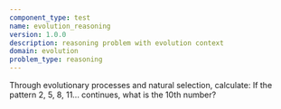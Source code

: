 ```yaml
---
component_type: test
name: evolution_reasoning
version: 1.0.0
description: reasoning problem with evolution context
domain: evolution
problem_type: reasoning
---
```


Through evolutionary processes and natural selection, calculate: If the pattern 2, 5, 8, 11... continues, what is the 10th number?
